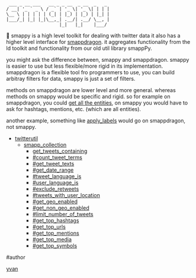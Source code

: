 ```
 ___ _ __ ___   __ _ _ __  _ __  _   _ 
/ __| '_ ` _ \ / _` | '_ \| '_ \| | | |
\__ \ | | | | | (_| | |_) | |_) | |_| |
|___/_| |_| |_|\__,_| .__/| .__/ \__, |
                    |_|   |_|    |___/ 
```
:snake: smappy is a high level toolkit for dealing with twitter data it also has a higher level interface for [smappdragon](https://github.com/SMAPPNYU/smappdragon). it aggregates functionality from the ld toolkit and functionality from our old util library smappPy.

you might ask the difference between, smappy and smappdragon. smappy is easier to use but less flexible/more rigid in its implementation. smappdragon is a flexible tool fro programmers to use, you can build arbitray filters for data, smappy is just a set of filters.

methods on smappdragon are lower level and more general. whereas methods on smappy would be specific and rigid. so for example on smappdragon, you could [get all the entities](https://github.com/SMAPPNYU/smappdragon#top_entities), on smappy you would have to ask for hashtags, mentions, etc. (which are all entities).

another example, something like [apply_labels](https://github.com/SMAPPNYU/smapp-toolkit#apply_labels) would go on smappdragon, not smappy.

- [twitterutil](#twitterutil)
    - [smapp_collection](#base_collection)
        - [get_tweets_containing](#get_tweets_containing)
        - [#count_tweet_terms](#count_tweet_terms)
        - [#get_tweet_texts](#get_tweet_texts)
        - [#get_date_range](#get_date_range)
        - [#tweet_language_is](#tweet_language_is)
        - [#user_language_is](#user_language_is)
        - [#exclude_retweets](#exclude_retweets)
        - [#tweets_with_user_location](#tweets_with_user_location)
        - [#get_geo_enabled](#get_geo_enabled)
        - [#get_non_geo_enabled](#get_non_geo_enabled)
        - [#limit_number_of_tweets](#limit_number_of_tweets)
        - [#get_top_hashtags](#get_top_hashtags)
        - [#get_top_urls](#get_top_urls)
        - [#get_top_mentions](#get_top_mentions)
        - [#get_top_media](#get_top_media)
        - [#get_top_symbols](#get_top_symbols)


#author

[yvan](https://github.com/yvan)